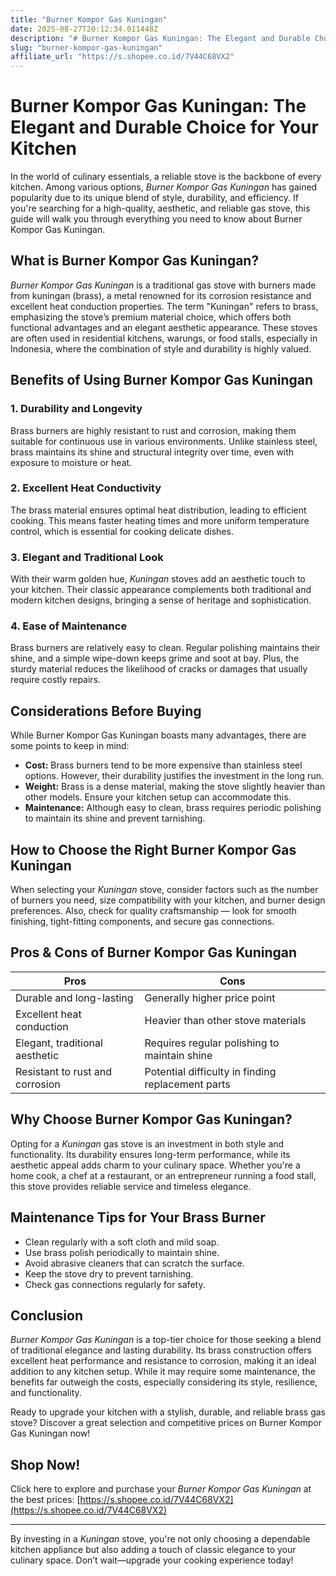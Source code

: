 ```yaml
---
title: "Burner Kompor Gas Kuningan"
date: 2025-08-27T20:12:34.011448Z
description: "# Burner Kompor Gas Kuningan: The Elegant and Durable Choice for Your Kitchen  ..."
slug: "burner-kompor-gas-kuningan"
affiliate_url: "https://s.shopee.co.id/7V44C68VX2"
---
```

# Burner Kompor Gas Kuningan: The Elegant and Durable Choice for Your Kitchen  

In the world of culinary essentials, a reliable stove is the backbone of every kitchen. Among various options, *Burner Kompor Gas Kuningan* has gained popularity due to its unique blend of style, durability, and efficiency. If you're searching for a high-quality, aesthetic, and reliable gas stove, this guide will walk you through everything you need to know about Burner Kompor Gas Kuningan.  

## What is Burner Kompor Gas Kuningan?  

*Burner Kompor Gas Kuningan* is a traditional gas stove with burners made from kuningan (brass), a metal renowned for its corrosion resistance and excellent heat conduction properties. The term "Kuningan" refers to brass, emphasizing the stove’s premium material choice, which offers both functional advantages and an elegant aesthetic appearance. These stoves are often used in residential kitchens, warungs, or food stalls, especially in Indonesia, where the combination of style and durability is highly valued.  

## Benefits of Using Burner Kompor Gas Kuningan  

### 1. Durability and Longevity  

Brass burners are highly resistant to rust and corrosion, making them suitable for continuous use in various environments. Unlike stainless steel, brass maintains its shine and structural integrity over time, even with exposure to moisture or heat.  

### 2. Excellent Heat Conductivity  

The brass material ensures optimal heat distribution, leading to efficient cooking. This means faster heating times and more uniform temperature control, which is essential for cooking delicate dishes.  

### 3. Elegant and Traditional Look  

With their warm golden hue, *Kuningan* stoves add an aesthetic touch to your kitchen. Their classic appearance complements both traditional and modern kitchen designs, bringing a sense of heritage and sophistication.  

### 4. Ease of Maintenance  

Brass burners are relatively easy to clean. Regular polishing maintains their shine, and a simple wipe-down keeps grime and soot at bay. Plus, the sturdy material reduces the likelihood of cracks or damages that usually require costly repairs.  

## Considerations Before Buying  

While Burner Kompor Gas Kuningan boasts many advantages, there are some points to keep in mind:  

- **Cost:** Brass burners tend to be more expensive than stainless steel options. However, their durability justifies the investment in the long run.  
- **Weight:** Brass is a dense material, making the stove slightly heavier than other models. Ensure your kitchen setup can accommodate this.  
- **Maintenance:** Although easy to clean, brass requires periodic polishing to maintain its shine and prevent tarnishing.  

## How to Choose the Right Burner Kompor Gas Kuningan  

When selecting your *Kuningan* stove, consider factors such as the number of burners you need, size compatibility with your kitchen, and burner design preferences. Also, check for quality craftsmanship — look for smooth finishing, tight-fitting components, and secure gas connections.  

## Pros & Cons of Burner Kompor Gas Kuningan  

| Pros                                              | Cons                                                     |  
|---------------------------------------------------|-----------------------------------------------------------|  
| Durable and long-lasting                         | Generally higher price point                              |  
| Excellent heat conduction                       | Heavier than other stove materials                        |  
| Elegant, traditional aesthetic                 | Requires regular polishing to maintain shine            |  
| Resistant to rust and corrosion                  | Potential difficulty in finding replacement parts      |  

## Why Choose Burner Kompor Gas Kuningan?  

Opting for a *Kuningan* gas stove is an investment in both style and functionality. Its durability ensures long-term performance, while its aesthetic appeal adds charm to your culinary space. Whether you're a home cook, a chef at a restaurant, or an entrepreneur running a food stall, this stove provides reliable service and timeless elegance.  

## Maintenance Tips for Your Brass Burner  

- Clean regularly with a soft cloth and mild soap.  
- Use brass polish periodically to maintain shine.  
- Avoid abrasive cleaners that can scratch the surface.  
- Keep the stove dry to prevent tarnishing.  
- Check gas connections regularly for safety.  

## Conclusion  

*Burner Kompor Gas Kuningan* is a top-tier choice for those seeking a blend of traditional elegance and lasting durability. Its brass construction offers excellent heat performance and resistance to corrosion, making it an ideal addition to any kitchen setup. While it may require some maintenance, the benefits far outweigh the costs, especially considering its style, resilience, and functionality.  

Ready to upgrade your kitchen with a stylish, durable, and reliable brass gas stove? Discover a great selection and competitive prices on Burner Kompor Gas Kuningan now!  

## Shop Now!  

Click here to explore and purchase your *Burner Kompor Gas Kuningan* at the best prices: [https://s.shopee.co.id/7V44C68VX2](https://s.shopee.co.id/7V44C68VX2)  

---

By investing in a *Kuningan* stove, you're not only choosing a dependable kitchen appliance but also adding a touch of classic elegance to your culinary space. Don’t wait—upgrade your cooking experience today!